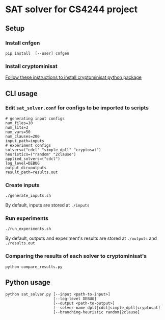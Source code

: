 SAT solver for CS4244 project
=======================

## Setup

### Install cnfgen
```
pip install  [--user] cnfgen
```

### Install cryptominisat
[Follow these instructions to install cryptominisat python package](https://github.com/msoos/cryptominisat)

## CLI usage

### Edit `sat_solver.conf` for configs to be imported to scripts
```
# generating input configs
num_files=10
num_lits=3
num_vars=50
num_clauses=200
input_path=inputs
# experiment configs
solvers=("cdcl" "simple_dpll" "cryptosat")
heuristics=("random" "2clause")
applied_solvers=("cdcl")
log_level=DEBUG
output_dir=outputs
result_path=results.out
```

### Create inputs
```
./generate_inputs.sh
```
By default, inputs are stored at `./inputs`

### Run experiments
```
./run_experiments.sh
```
By default, outputs and experiment's results are stored at `./outputs` and `./results.out`

### Comparing the results of each solver to cryptominisat's
```
python compare_results.py
```

## Python usage
```
python sat_solver.py [--input <path-to-input>]
                     [--log-level DEBUG]
                     [--output <path-to-output>]
                     [--solver-name dpll|cdcl|simple_dpll|cryptosat]
                     [--branching-heuristic random|2clause]
```
